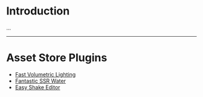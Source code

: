 # Introduction

...

---

# Asset Store Plugins

+ [Fast Volumetric Lighting](https://app.yinxiang.com/fx/e0ad8516-f06b-4182-9429-23b11d73b9ae)
+ [Fantastic SSR Water](https://app.yinxiang.com/fx/1cc56103-7fb5-495d-a7dd-57834dae5b0b)
+ [Easy Shake Editor](https://app.yinxiang.com/fx/351b3250-ed61-466d-a5ea-815e154a7400)
